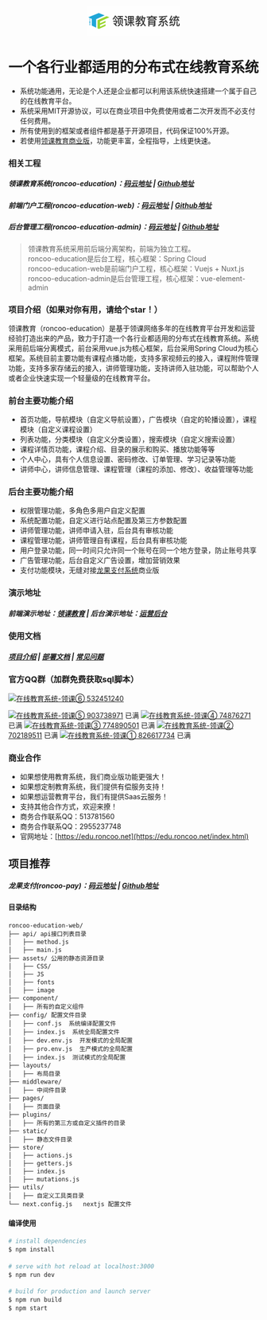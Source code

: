 <div align=center><img src="logo.jpg"/></div>
<h1 align=center>一个各行业都适用的分布式在线教育系统</h1>

* 系统功能通用，无论是个人还是企业都可以利用该系统快速搭建一个属于自己的在线教育平台。
* 系统采用MIT开源协议，可以在商业项目中免费使用或者二次开发而不必支付任何费用。
* 所有使用到的框架或者组件都是基于开源项目，代码保证100%开源。
* 若使用[领课教育商业版](https://edu.roncoo.net/)，功能更丰富，全程指导，上线更快速。

### 相关工程
##### 领课教育系统(roncoo-education)：[码云地址](https://gitee.com/roncoocom/roncoo-education) | [Github地址](https://github.com/roncoo/roncoo-education)
##### 前端门户工程(roncoo-education-web)：[码云地址](https://gitee.com/roncoocom/roncoo-education-web) | [Github地址](https://github.com/roncoo/roncoo-education-web)
##### 后台管理工程(roncoo-education-admin)：[码云地址](https://gitee.com/roncoocom/roncoo-education-admin) | [Github地址](https://github.com/roncoo/roncoo-education-admin)
> 领课教育系统采用前后端分离架构，前端为独立工程。  
roncoo-education是后台工程，核心框架：Spring Cloud  
roncoo-education-web是前端门户工程，核心框架：Vuejs + Nuxt.js  
roncoo-education-admin是后台管理工程，核心框架：vue-element-admin

### 项目介绍（如果对你有用，请给个star！）
领课教育（roncoo-education）是基于领课网络多年的在线教育平台开发和运营经验打造出来的产品，致力于打造一个各行业都适用的分布式在线教育系统。系统采用前后端分离模式，前台采用vue.js为核心框架，后台采用Spring Cloud为核心框架。系统目前主要功能有课程点播功能，支持多家视频云的接入，课程附件管理功能，支持多家存储云的接入，讲师管理功能，支持讲师入驻功能，可以帮助个人或者企业快速实现一个轻量级的在线教育平台。

### 前台主要功能介绍
* 首页功能，导航模块（自定义导航设置），广告模块（自定的轮播设置），课程模块（自定义课程设置）
* 列表功能，分类模块（自定义分类设置），搜索模块（自定义搜索设置）
* 课程详情页功能，课程介绍、目录的展示和购买、播放功能等等
* 个人中心，具有个人信息设置、密码修改、订单管理、学习记录等功能
* 讲师中心，讲师信息管理、课程管理（课程的添加、修改）、收益管理等功能

### 后台主要功能介绍
* 权限管理功能，多角色多用户自定义配置
* 系统配置功能，自定义进行站点配置及第三方参数配置
* 讲师管理功能，讲师申请入驻，后台具有审核功能
* 课程管理功能，讲师管理自有课程，后台具有审核功能
* 用户登录功能，同一时间只允许同一个账号在同一个地方登录，防止账号共享
* 广告管理功能，后台自定义广告设置，增加营销效果
* 支付功能模块，无缝对接[龙果支付系统](https://pay.roncoo.net/)商业版

### 演示地址
##### 前端演示地址：[领课教育](http://edu.os.roncoo.com/) | 后台演示地址：[运营后台](http://roncoo.vicp.net/web)

### 使用文档
##### [项目介绍](https://blog.roncoo.com/article/1105321762337357826) | [部署文档](https://blog.roncoo.com/article/1103554925858197505) | [常见问题](https://blog.roncoo.com/article/1105309620724858882)

### 官方QQ群（加群免费获取sql脚本）

<a target="_blank" href="//shang.qq.com/wpa/qunwpa?idkey=6920ae9a2042652e51b5688abf8ef88427d9e292578d076b8cc4018eda76d6c3"><img border="0" src="https://pub.idqqimg.com/wpa/images/group.png" alt="在线教育系统-领课⑥" title="在线教育系统-领课⑥"> 532451240</a>

<a target="_blank" href="//shang.qq.com/wpa/qunwpa?idkey=1ab031ece9d457fb7c275b0e95466dedfdf71091784f4c0b2c93ca4cc89e736d"><img border="0" src="https://pub.idqqimg.com/wpa/images/group.png" alt="在线教育系统-领课⑤" title="在线教育系统-领课⑤"> 903738971</a> 已满 <a target="_blank" href="//shang.qq.com/wpa/qunwpa?idkey=e28093a355b157fd5d907856a336a558a16255abb466bdfa9e7a5cc91274b871"><img border="0" src="https://pub.idqqimg.com/wpa/images/group.png" alt="在线教育系统-领课④" title="在线教育系统-领课④"> 74876271</a> 已满 <a target="_blank" href="//shang.qq.com/wpa/qunwpa?idkey=b574c38c199744e267868108f509c06259314305130ac488d1734bdac4c8ed9f"><img border="0" src="https://pub.idqqimg.com/wpa/images/group.png" alt="在线教育系统-领课③" title="在线教育系统-领课③"> 774890501</a> 已满 <a target="_blank" href="//shang.qq.com/wpa/qunwpa?idkey=eb6b00779393483d8675185a7ab159326d493b5e220d73a3ee8843c8643ab340"><img border="0" src="https://pub.idqqimg.com/wpa/images/group.png" alt="在线教育系统-领课②" title="在线教育系统-领课②"> 702189511</a> 已满 <a target="_blank" href="//shang.qq.com/wpa/qunwpa?idkey=496f164099fc5c49fa5b4766cb6623f64f6318841e79aee54a60e4a6efe0a7f4"><img border="0" src="https://pub.idqqimg.com/wpa/images/group.png" alt="在线教育系统-领课①" title="在线教育系统-领课①"> 826617734</a> 已满

### 商业合作
* 如果想使用教育系统，我们商业版功能更强大！
* 如果想定制教育系统，我们提供有偿服务支持！
* 如果想运营教育平台，我们有提供Saas云服务！
* 支持其他合作方式，欢迎来撩！
* 商务合作联系QQ：513781560
* 商务合作联系QQ：2955237748
* 官网地址：[https://edu.roncoo.net](https://edu.roncoo.net/index.html)

## 项目推荐
##### 龙果支付(roncoo-pay)：[码云地址](https://gitee.com/roncoocom/roncoo-pay) | [Github地址](https://github.com/roncoo/roncoo-pay)

#### 目录结构
``` 
roncoo-education-web/
├── api/ api接口列表目录
│   ├── method.js
│   ├── main.js
├── assets/ 公用的静态资源目录
│   ├── CSS/
│   ├── JS
│   ├── fonts
│   ├── image
├── component/ 
│   ├── 所有的自定义组件
├── config/ 配置文件目录
│   ├── conf.js  系统编译配置文件
│   ├── index.js  系统全局配置文件
│   ├── dev.env.js  开发模式的全局配置
│   ├── pro.env.js  生产模式的全局配置
│   ├── index.js  测试模式的全局配置
├── layouts/
│   ├── 布局目录
├── middleware/
│   ├── 中间件目录
├── pages/
│   ├── 页面目录
├── plugins/
│   ├── 所有的第三方或自定义插件的目录
├── static/
│   ├── 静态文件目录
├── store/
│   ├── actions.js
│   ├── getters.js
│   ├── index.js
│   ├── mutations.js
├── utils/
│   ├── 自定义工具类目录
└── next.config.js   nextjs 配置文件 
```

#### 编译使用
``` bash
# install dependencies
$ npm install

# serve with hot reload at localhost:3000
$ npm run dev

# build for production and launch server
$ npm run build
$ npm start

```
